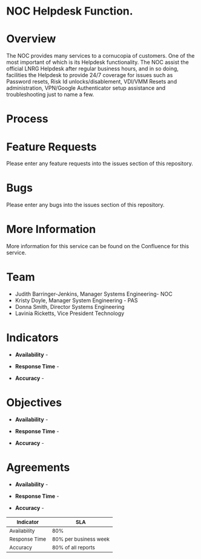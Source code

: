 # NOC Helpdesk Function.

# Overview

The NOC provides many services to a cornucopia of customers. One of the most important of which is its Helpdesk functionality. The NOC assist the official LNRG Helpdesk after regular business hours, and in so doing, facilities the Helpdesk to provide 24/7 coverage for issues such as Password resets, Risk Id unlocks/disablement, VDI/VMM Resets and administration, VPN/Google Authenticator setup assistance and troubleshooting just to name a few.

# Process



# Feature Requests
Please enter any feature requests into the issues section of this repository.

# Bugs
Please enter any bugs into the issues section of this repository.

# More Information
More information for this service can be found on the Confluence for this service.

# Team
* Judith Barringer-Jenkins, Manager Systems Engineering- NOC
* Kristy Doyle, Manager System Engineering - PAS
* Donna Smith, Director Systems Engineering
* Lavinia Ricketts, Vice President Technology

# Indicators

* **Availability** - 
* **Response Time** -

* **Accuracy** - 

# Objectives

* **Availability** - 

* **Response Time** - 

* **Accuracy** - 

# Agreements

* **Availability** - 

* **Response Time** - 

* **Accuracy** - 

|<sub>Indicator</sub>|<sub>SLA</sub>|
| ------ | ------ |
|<sub>Availability</sub>|<sub>80%</sub>|
|<sub>Response Time</sub>|<sub>80% per business week</sub>|
|<sub>Accuracy</sub>|<sub>80% of all reports</sub>|
